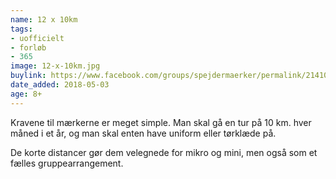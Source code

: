 ```yaml
---
name: 12 x 10km
tags:
- uofficielt
- forløb
- 365
image: 12-x-10km.jpg
buylink: https://www.facebook.com/groups/spejdermaerker/permalink/2141069462791758/
date_added: 2018-05-03
age: 8+
---
```

Kravene til mærkerne er meget simple. Man skal gå en tur på 10 km. hver måned i et år, og man skal enten have uniform eller tørklæde på.

De korte distancer gør dem velegnede for mikro og mini, men også som et fælles gruppearrangement.
